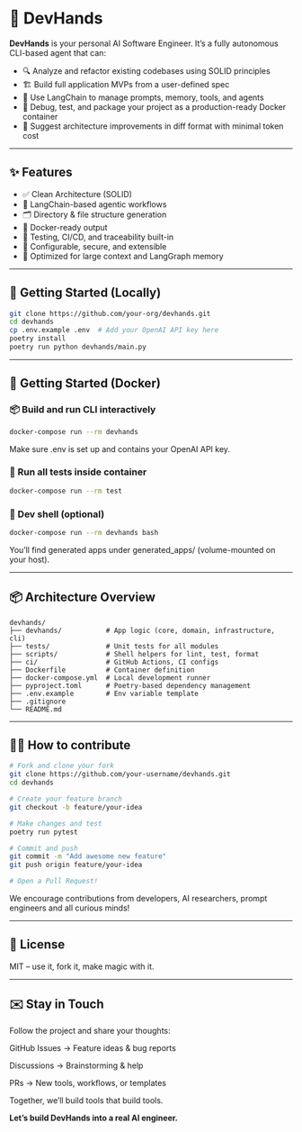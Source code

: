 # 🤖 DevHands

**DevHands** is your personal AI Software Engineer. It’s a fully autonomous CLI-based agent that can:

- 🔍 Analyze and refactor existing codebases using SOLID principles
- 🏗️ Build full application MVPs from a user-defined spec
- 🧠 Use LangChain to manage prompts, memory, tools, and agents
- 🧪 Debug, test, and package your project as a production-ready Docker container
- 📁 Suggest architecture improvements in diff format with minimal token cost

---

## ✨ Features

- ✅ Clean Architecture (SOLID)
- 🔧 LangChain-based agentic workflows
- 🗂️ Directory & file structure generation
- 🐳 Docker-ready output
- 🧪 Testing, CI/CD, and traceability built-in
- 🔐 Configurable, secure, and extensible
- 🧠 Optimized for large context and LangGraph memory

---

## 🚀 Getting Started (Locally)

```bash
git clone https://github.com/your-org/devhands.git
cd devhands
cp .env.example .env  # Add your OpenAI API key here
poetry install
poetry run python devhands/main.py
```

---
## 🐳 Getting Started (Docker)
### 📦 Build and run CLI interactively
```bash
docker-compose run --rm devhands
```
Make sure .env is set up and contains your OpenAI API key.

### 🧪 Run all tests inside container
```bash
docker-compose run --rm test
```

### 🧰 Dev shell (optional)
```bash
docker-compose run --rm devhands bash
```
You’ll find generated apps under generated_apps/ (volume-mounted on your host).

---

## 📦 Architecture Overview
```text
devhands/
├── devhands/           # App logic (core, domain, infrastructure, cli)
├── tests/              # Unit tests for all modules
├── scripts/            # Shell helpers for lint, test, format
├── ci/                 # GitHub Actions, CI configs
├── Dockerfile          # Container definition
├── docker-compose.yml  # Local development runner
├── pyproject.toml      # Poetry-based dependency management
├── .env.example        # Env variable template
├── .gitignore
└── README.md
```

---

## 🧑‍💻 How to contribute
```bash
# Fork and clone your fork
git clone https://github.com/your-username/devhands.git
cd devhands

# Create your feature branch
git checkout -b feature/your-idea

# Make changes and test
poetry run pytest

# Commit and push
git commit -m "Add awesome new feature"
git push origin feature/your-idea

# Open a Pull Request!
```
We encourage contributions from developers, AI researchers, prompt engineers and all curious minds!

---

## 📄 License
MIT – use it, fork it, make magic with it.

---

## ✉️ Stay in Touch
Follow the project and share your thoughts:

GitHub Issues → Feature ideas & bug reports

Discussions → Brainstorming & help

PRs → New tools, workflows, or templates

Together, we’ll build tools that build tools.

__Let’s build DevHands into a real AI engineer.__
